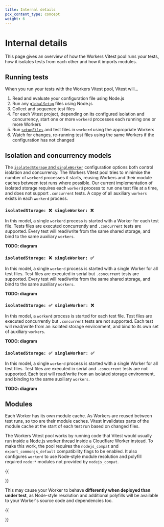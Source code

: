 ```yaml
---
title: Internal details
pcx_content_type: concept
weight: 6
---
```


# Internal details

This page gives an overview of how the Workers Vitest pool runs your tests, how it isolates tests from each other and how it imports modules.

## Running tests

When you run your tests with the Workers Vitest pool, Vitest will...

1. Read and evaluate your configuration file using Node.js
2. Run any [`globalSetup`](https://vitest.dev/config/#globalsetup) files using Node.js
3. Collect and sequence test files
4. For each Vitest project, depending on its configured isolation and concurrency, start one or more `workerd` processes each running one or more Workers
5. Run [`setupFiles`](https://vitest.dev/config/#setupfiles) and test files in `workerd` using the appropriate Workers
6. Watch for changes, re-running test files using the same Workers if the configuration has not changed

## Isolation and concurrency models

The [`isolatedStorage` and `singleWorker`](/workers/testing/vitest/configuration/#workerspooloptions-definition) configuration options both control isolation and concurrency. The Workers Vitest pool tries to minimise the number of `workerd` processes it starts, reusing Workers and their module caches between test runs where possible. Our current implementation of isolated storage requires each `workerd` process to run one test file at a time, and does not support `.concurrent` tests. A copy of all auxiliary `workers` exists in each `workerd` process.

### `isolatedStorage: ❌ singleWorker: ❌`

In this model, a single `workerd` process is started with a Worker for each test file. Tests files are executed concurrently and `.concurrent` tests are supported. Every test will read/write from the same shared storage, and bind to the same auxiliary `workers`.

**TODO: diagram**

### `isolatedStorage: ❌ singleWorker: ✅`

In this model, a single `workerd` process is started with a single Worker for all test files. Test files are executed in serial but `.concurrent` tests are supported. Every test will read/write from the same shared storage, and bind to the same auxiliary `workers`.

**TODO: diagram**

### `isolatedStorage: ✅ singleWorker: ❌`

In this model, a `workerd` process is started for each test file. Test files are executed concurrently but `.concurrent` tests are not supported. Each test will read/write from an isolated storage environment, and bind to its own set of auxiliary `workers`.

**TODO: diagram**

### `isolatedStorage: ✅ singleWorker: ✅`

In this model, a single `workerd` process is started with a single Worker for all test files. Test files are executed in serial and `.concurrent` tests are not supported. Each test will read/write from an isolated storage environment, and binding to the same auxiliary `workers`.

**TODO: diagram**

## Modules

Each Worker has its own module cache. As Workers are reused between test runs, so too are their module caches. Vitest invalidates parts of the module cache at the start of each test run based on changed files.

The Workers Vitest pool works by running code that Vitest would usually run inside a [Node.js worker thread](https://nodejs.org/api/worker_threads.html) inside a Cloudflare Worker instead. To make this work, the pool requires the `nodejs_compat` and `export_commonjs_default` compatibility flags to be enabled. It also configures `workerd` to use Node-style module resolution and polyfill required `node:*` modules not provided by `nodejs_compat`.

{{<Aside type="warning">}}

This may cause your Worker to behave **differently when deployed than under test**, as Node-style resolution and additional polyfills will be available to your Worker's source code and dependencies too.

{{</Aside>}}
